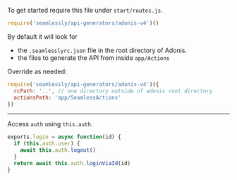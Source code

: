 To get started require this file under `start/routes.js`.

```javascript
require('seamlessly/api-generators/adonis-v4')()
```

By default it will look for 
- the `.seamlesslyrc.json` file in the root directory of Adonis.
- the files to generate the API from inside `app/Actions`

Override as needed:

```javascript
require('seamlessly/api-generators/adonis-v4')({
  rcPath: '..', // one directory outside of adonis root directory
  actionsPath: 'app/SeamlessActions'
})
```

---

Access `auth` using `this.auth`.

```javascript
exports.login = async function(id) {
  if (this.auth.user) {
    await this.auth.logout()
  }
  return await this.auth.loginViaId(id)
}
```